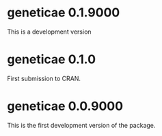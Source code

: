 # geneticae 0.1.9000

This is a development version

# geneticae 0.1.0

First submission to CRAN.

# geneticae 0.0.9000

This is the first development version of the package.
